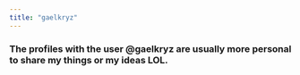 ```yaml
---
title: "gaelkryz"
---
```

### The profiles with the user @gaelkryz are usually more personal to share my things or my ideas LOL.